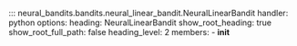 ::: neural_bandits.bandits.neural_linear_bandit.NeuralLinearBandit
    handler: python
    options:
      heading: NeuralLinearBandit
      show_root_heading: true
      show_root_full_path: false
      heading_level: 2
      members: 
        - __init__